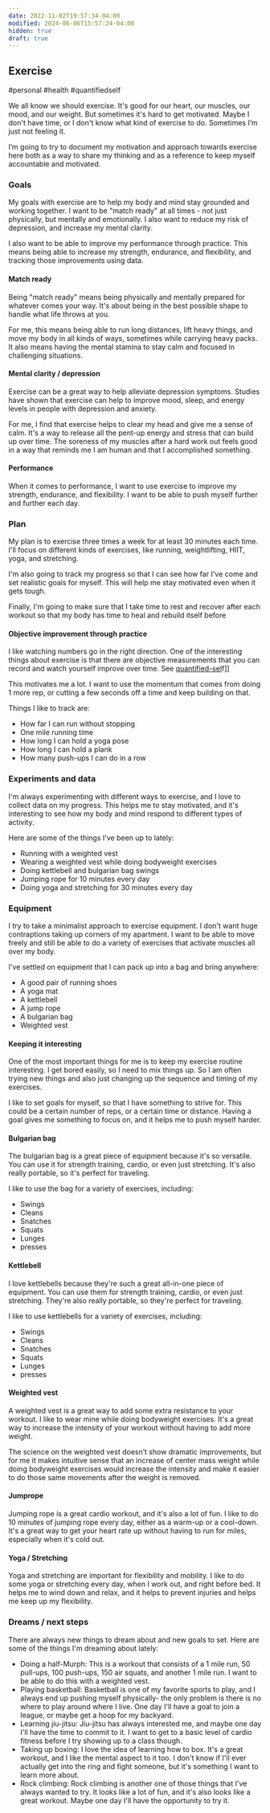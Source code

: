 ```yaml
---
date: 2022-11-02T19:57:34-04:00
modified: 2024-06-06T15:57:24-04:00
hidden: true
draft: true
---
```

## Exercise

#personal #health #quantifiedself

We all know we should exercise. It's good for our heart, our muscles, our mood, and our weight. But sometimes it's hard to get motivated. Maybe I don't have time, or I don't know what kind of exercise to do. Sometimes I’m just not feeling it.

I’m going to try to document my motivation and approach towards exercise here both as a way to share my thinking and as a reference to keep myself accountable and motivated.

### Goals

My goals with exercise are to help my body and mind stay grounded and working together. I want to be "match ready" at all times - not just physically, but mentally and emotionally. I also want to reduce my risk of depression, and increase my mental clarity.

I also want to be able to improve my performance through practice. This means being able to increase my strength, endurance, and flexibility, and tracking those improvements using data.

#### Match ready

Being "match ready" means being physically and mentally prepared for whatever comes your way. It's about being in the best possible shape to handle what life throws at you.

For me, this means being able to run long distances, lift heavy things, and move my body in all kinds of ways, sometimes while carrying heavy packs. It also means having the mental stamina to stay calm and focused in challenging situations.

#### Mental clarity / depression

Exercise can be a great way to help alleviate depression symptoms. Studies have shown that exercise can help to improve mood, sleep, and energy levels in people with depression and anxiety.

For me, I find that exercise helps to clear my head and give me a sense of calm. It's a way to release all the pent-up energy and stress that can build up over time. The soreness of my muscles after a hard work out feels good in a way that reminds me I am human and that I accomplished something.

#### Performance

When it comes to performance, I want to use exercise to improve my strength, endurance, and flexibility. I want to be able to push myself further and further each day.

### Plan

My plan is to exercise three times a week for at least 30 minutes each time. I'll focus on different kinds of exercises, like running, weightlifting, HIIT, yoga, and stretching.

I'm also going to track my progress so that I can see how far I've come and set realistic goals for myself. This will help me stay motivated even when it gets tough.

Finally, I'm going to make sure that I take time to rest and recover after each workout so that my body has time to heal and rebuild itself before

#### Objective improvement through practice

I like watching numbers go in the right direction. One of the interesting things about exercise is that there are objective measurements that you can record and watch yourself improve over time. See [quantified-sel](quantified-sel)f]]

This motivates me a lot. I want to use the momentum that comes from doing 1 more rep, or cutting a few seconds off a time and keep building on that.

Things I like to track are:

- How far I can run without stopping
- One mile running time
- How long I can hold a yoga pose
- How long I can hold a plank
- How many push-ups I can do in a row

### Experiments and data

I'm always experimenting with different ways to exercise, and I love to collect data on my progress. This helps me to stay motivated, and it's interesting to see how my body and mind respond to different types of activity.

Here are some of the things I've been up to lately:

- Running with a weighted vest
- Wearing a weighted vest while doing bodyweight exercises
- Doing kettlebell and bulgarian bag swings
- Jumping rope for 10 minutes every day
- Doing yoga and stretching for 30 minutes every day

### Equipment

I try to take a minimalist approach to exercise equipment. I don't want huge contraptions taking up corners of my apartment. I want to be able to move freely and still be able to do a variety of exercises that activate muscles all over my body.

I've settled on equipment that I can pack up into a bag and bring anywhere:

- A good pair of running shoes
- A yoga mat
- A kettlebell
- A jump rope
- A bulgarian bag
- Weighted vest

#### Keeping it interesting

One of the most important things for me is to keep my exercise routine interesting. I get bored easily, so I need to mix things up. So I am often trying new things and also just changing up the sequence and timing of my exercises.

I like to set goals for myself, so that I have something to strive for. This could be a certain number of reps, or a certain time or distance. Having a goal gives me something to focus on, and it helps me to push myself harder.

#### Bulgarian bag

The bulgarian bag is a great piece of equipment because it's so versatile. You can use it for strength training, cardio, or even just stretching. It's also really portable, so it's perfect for traveling.

I like to use the bag for a variety of exercises, including:

- Swings
- Cleans
- Snatches
- Squats
- Lunges
- presses

#### Kettlebell

I love kettlebells because they're such a great all-in-one piece of equipment. You can use them for strength training, cardio, or even just stretching. They're also really portable, so they're perfect for traveling.

I like to use kettlebells for a variety of exercises, including:

- Swings
- Cleans
- Snatches
- Squats
- Lunges
- presses

#### Weighted vest

A weighted vest is a great way to add some extra resistance to your workout. I like to wear mine while doing bodyweight exercises. It's a great way to increase the intensity of your workout without having to add more weight.

The science on the weighted vest doesn’t show dramatic improvements, but for me it makes intuitive sense that an increase of center mass weight while doing bodyweight exercises would increase the intensity and make it easier to do those same movements after the weight is removed.

#### Jumprope

Jumping rope is a great cardio workout, and it's also a lot of fun. I like to do 10 minutes of jumping rope every day, either as a warm-up or a cool-down. It's a great way to get your heart rate up without having to run for miles, especially when it's cold out.

#### Yoga / Stretching

Yoga and stretching are important for flexibility and mobility. I like to do some yoga or stretching every day, when I work out, and right before bed. It helps me to wind down and relax, and it helps to prevent injuries and helps me keep up my flexibility.

### Dreams / next steps

There are always new things to dream about and new goals to set. Here are some of the things I'm dreaming about lately:

- Doing a half-Murph: This is a workout that consists of a 1 mile run, 50 pull-ups, 100 push-ups, 150 air squats, and another 1 mile run. I want to be able to do this with a weighted vest.
- Playing basketball: Basketball is one of my favorite sports to play, and I always end up pushing myself physically- the only problem is there is no where to play around where I live. One day I'll have a goal to join a league, or maybe get a hoop for my backyard.
- Learning jiu-jitsu: Jiu-jitsu has always interested me, and maybe one day I'll have the time to commit to it. I want to get to a basic level of cardio fitness before I try showing up to a class though.
- Taking up boxing: I love the idea of learning how to box. It's a great workout, and I like the mental aspect to it too. I don't know if I'll ever actually get into the ring and fight someone, but it's something I want to learn more about.
- Rock climbing: Rock climbing is another one of those things that I've always wanted to try. It looks like a lot of fun, and it's also looks like a great workout. Maybe one day I'll have the opportunity to try it.
